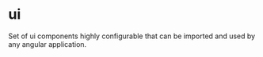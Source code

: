 # ui
Set of ui components highly configurable that can be imported and used by any angular application.  
